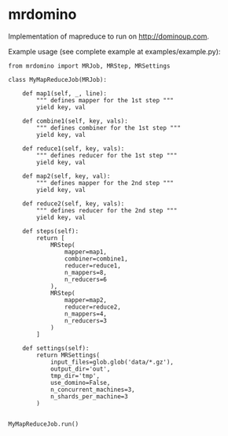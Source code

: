 mrdomino
========

Implementation of mapreduce to run on http://dominoup.com.

Example usage (see complete example at examples/example.py):

    from mrdomino import MRJob, MRStep, MRSettings

    class MyMapReduceJob(MRJob):

        def map1(self, _, line):
            """ defines mapper for the 1st step """
            yield key, val

        def combine1(self, key, vals):
            """ defines combiner for the 1st step """
            yield key, val

        def reduce1(self, key, vals):
            """ defines reducer for the 1st step """
            yield key, val

        def map2(self, key, val):
            """ defines mapper for the 2nd step """
            yield key, val

        def reduce2(self, key, vals):
            """ defines reducer for the 2nd step """
            yield key, val

        def steps(self):
            return [
                MRStep(
                    mapper=map1,
                    combiner=combine1,
                    reducer=reduce1,
                    n_mappers=8,
                    n_reducers=6
                ),
                MRStep(
                    mapper=map2,
                    reducer=reduce2,
                    n_mappers=4,
                    n_reducers=3
                )
            ]

        def settings(self):
            return MRSettings(
                input_files=glob.glob('data/*.gz'),
                output_dir='out',
                tmp_dir='tmp',
                use_domino=False,
                n_concurrent_machines=3,
                n_shards_per_machine=3
            )


    MyMapReduceJob.run()
